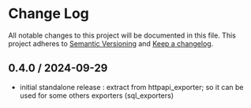 # Change Log

All notable changes to this project will be documented in this file.
This project adheres to [Semantic Versioning](http://semver.org/) and [Keep a changelog](https://github.com/olivierlacan/keep-a-changelog).

 <!--next-version-placeholder-->
## 0.4.0 / 2024-09-29
- initial standalone release : extract from httpapi_exporter; so it can be used for some others exporters (sql_exporters)

